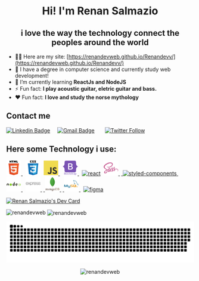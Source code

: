 <h1 align="center">Hi! I'm Renan Salmazio</h1>
<h2 align="center">i love the way the technology connect the peoples around the world</h2>



- 👨‍💻 Here are my site: [https://renandevweb.github.io/Renandevv/](https://renandevweb.github.io/Renandevv/)
- 👨‍ I have a degree in computer science and currently study web development!
- 🌱 I’m currently learning **ReactJs and NodeJS**
- ⚡ Fun fact:  **I play acoustic guitar, eletric guitar and bass.**
- :heart: Fun fact:  **I love and study the norse mythology**

## Contact me

[![Linkedin Badge](https://img.shields.io/badge/-RenanSalmazio-blue?style=flat-square&logo=Linkedin&logoColor=white&link=https://www.linkedin.com/in/renanarizasalmazio/)](https://www.linkedin.com/in/renanarizasalmazio/)&nbsp;&nbsp;&nbsp;&nbsp;&nbsp;[![Gmail Badge](https://img.shields.io/badge/-renandevweb-c14438?style=flat-square&logo=Gmail&logoColor=white&link=mailto:RenanDevWeb)](mailto:renandevweb@gmail.com) &nbsp;&nbsp;&nbsp;&nbsp;&nbsp;  [![Twitter Follow](https://img.shields.io/twitter/follow/renansalmazio?color=%231DA1F2&logo=Twitter&logoColor=1DA1F2&style=flat-square)](https://twitter.com/renansalmazio)


## Here some Technology i use: 

<p align="left">
<a href="https://www.w3.org"><img src="https://raw.githubusercontent.com/devicons/devicon/master/icons/html5/html5-original-wordmark.svg" alt="html5" width="40" height="40"/> </a>&nbsp; <a href="https://www.w3.org" target="_blank"><img src="https://raw.githubusercontent.com/devicons/devicon/master/icons/css3/css3-original-wordmark.svg" alt="css3" width="40" height="40"/></a>&nbsp; <a href="https://developer.mozilla.org/pt-BR/docs/Web/JavaScript/Reference" target="_blank"> <img src="https://raw.githubusercontent.com/devicons/devicon/master/icons/javascript/javascript-original.svg" alt="javascript" width="40" height="40"/> </a>&nbsp; <a href="https://www.mongodb.com/" target="_blank"><a href="https://getbootstrap.com" target="_blank"> <img src="https://raw.githubusercontent.com/devicons/devicon/master/icons/bootstrap/bootstrap-plain-wordmark.svg" alt="bootstrap" width="40" height="40"/> </a>&nbsp; <a href="https://www.w3schools.com/css/" target="_blank"> <a href="https://reactjs.org/" target="_blank"> <img src="https://reactnative.dev/img/header_logo.svg" alt="react" width="40" height="40"/></a>&nbsp; <a href="https://sass-lang.com" target="_blank"><img src="https://raw.githubusercontent.com/devicons/devicon/master/icons/sass/sass-original.svg" alt="sass" width="40" height="40"/> </a></img>&nbsp;<a href="https://styled-components.com" target="_blank"> <img src="https://styled-components.com/logo.png" alt="styled-components" width="40" height="40"/> </a>&nbsp;<a href="https://nodejs.org" target="_blank"> <img src="https://raw.githubusercontent.com/devicons/devicon/master/icons/nodejs/nodejs-original-wordmark.svg" alt="nodejs" width="40" height="40"/> </a>&nbsp; <a href="https://expressjs.com" target="_blank"><img src="https://raw.githubusercontent.com/devicons/devicon/master/icons/express/express-original-wordmark.svg" alt="express" width="40" height="40"/> </a> &nbsp;<a href="https://www.mongodb.com/" target="_blank"><a href="https://www.mongodb.com/" target="_blank"> <img src="https://raw.githubusercontent.com/devicons/devicon/master/icons/mongodb/mongodb-original-wordmark.svg" alt="mongodb" width="40" height="40"/> </a> &nbsp;<a href="https://www.mysql.com/" target="_blank"> <img src="https://raw.githubusercontent.com/devicons/devicon/master/icons/mysql/mysql-original-wordmark.svg" alt="mysql" width="40" height="40"/> </a>&nbsp; <a href="https://nodejs.org" target="_blank"> </a> <a href="https://reactjs.org/" target="_blank"><a href="https://www.figma.com/" target="_blank"> <img src="https://www.vectorlogo.zone/logos/figma/figma-icon.svg" alt="figma" width="40" height="40"/> </a>
 </p>

 <a href="https://app.daily.dev/RenanSalmazio"><img src="https://api.daily.dev/devcards/9a4f661ea785464c957479bd97751f52.png?r=2ip" width="250" alt="Renan Salmazio's Dev Card"/></a>

<p><img align="left" src="https://github-readme-stats.vercel.app/api/top-langs?username=renandevweb&show_icons=true&theme=dracula&hide_border=true&locale=en&layout=compact" alt="renandevweb" /></p>

<p>&nbsp;<img align="center" src="https://github-readme-stats.vercel.app/api?username=renandevweb&show_icons=true&theme=dracula&hide_border=true&locale=en" alt="renandevweb" /></p>

 
 
![](https://github.com/RenanDevWeb/RenanDevWeb/blob/master/github-user-contribution.svg)
 
 
<p align="center"> <img src="https://komarev.com/ghpvc/?username=renandevweb&label=Profile%20views&color=0e75b6&style=flat" alt="renandevweb" /> </p>








